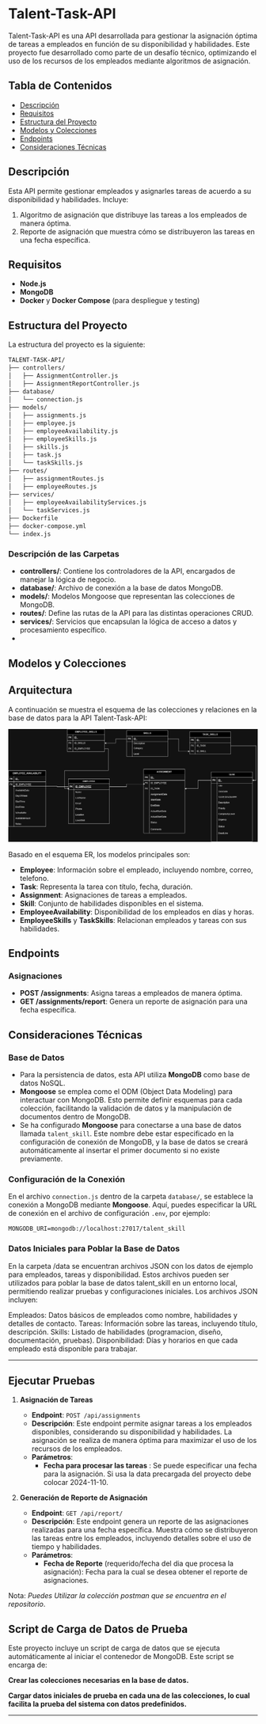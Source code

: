
# Talent-Task-API

Talent-Task-API es una API desarrollada para gestionar la asignación óptima de tareas a empleados en función de su disponibilidad y habilidades. Este proyecto fue desarrollado como parte de un desafío técnico, optimizando el uso de los recursos de los empleados mediante algoritmos de asignación.

## Tabla de Contenidos
- [Descripción](#descripción)
- [Requisitos](#requisitos)
- [Estructura del Proyecto](#estructura-del-proyecto)
- [Modelos y Colecciones](#modelos-y-colecciones)
- [Endpoints](#endpoints)
- [Consideraciones Técnicas](#consideraciones-técnicas)

## Descripción
Esta API permite gestionar empleados y asignarles tareas de acuerdo a su disponibilidad y habilidades. Incluye:
1. Algoritmo de asignación que distribuye las tareas a los empleados de manera óptima.
2. Reporte de asignación que muestra cómo se distribuyeron las tareas en una fecha específica.

## Requisitos
- **Node.js**
- **MongoDB**
- **Docker** y **Docker Compose** (para despliegue y testing)

## Estructura del Proyecto
La estructura del proyecto es la siguiente:

```plaintext
TALENT-TASK-API/
├── controllers/
│   ├── AssignmentController.js
│   ├── AssignmentReportController.js
├── database/
│   └── connection.js
├── models/
│   ├── assignments.js
│   ├── employee.js
│   ├── employeeAvailability.js
│   ├── employeeSkills.js
│   ├── skills.js
│   ├── task.js
│   └── taskSkills.js
├── routes/
│   ├── assignmentRoutes.js
│   ├── employeeRoutes.js
├── services/
│   ├── employeeAvailabilityServices.js
│   └── taskServices.js
├── Dockerfile
├── docker-compose.yml
└── index.js
```

### Descripción de las Carpetas
- **controllers/**: Contiene los controladores de la API, encargados de manejar la lógica de negocio.
- **database/**: Archivo de conexión a la base de datos MongoDB.
- **models/**: Modelos Mongoose que representan las colecciones de MongoDB.
- **routes/**: Define las rutas de la API para las distintas operaciones CRUD.
- **services/**: Servicios que encapsulan la lógica de acceso a datos y procesamiento específico.
- 

## Modelos y Colecciones

## Arquitectura

A continuación se muestra el esquema de las colecciones y relaciones en la base de datos para la API Talent-Task-API:

![Arquitectura de la Base de Datos](images/challenges_talana.jpg)

Basado en el esquema ER, los modelos principales son:

- **Employee**: Información sobre el empleado, incluyendo nombre, correo, telefono.
- **Task**: Representa la tarea con título, fecha, duración.
- **Assignment**: Asignaciones de tareas a empleados.
- **Skill**: Conjunto de habilidades disponibles en el sistema.
- **EmployeeAvailability**: Disponibilidad de los empleados en días y horas.
- **EmployeeSkills** y **TaskSkills**: Relacionan empleados y tareas con sus habilidades.

## Endpoints

### Asignaciones
- **POST /assignments**: Asigna tareas a empleados de manera óptima.
- **GET /assignments/report**: Genera un reporte de asignación para una fecha específica.

## Consideraciones Técnicas

### Base de Datos
- Para la persistencia de datos, esta API utiliza **MongoDB** como base de datos NoSQL.
- **Mongoose** se emplea como el ODM (Object Data Modeling) para interactuar con MongoDB. Esto permite definir esquemas para cada colección, facilitando la validación de datos y la manipulación de documentos dentro de MongoDB.
- Se ha configurado **Mongoose** para conectarse a una base de datos llamada `talent_skill`. Este nombre debe estar especificado en la configuración de conexión de MongoDB, y la base de datos se creará automáticamente al insertar el primer documento si no existe previamente.
  
### Configuración de la Conexión
En el archivo `connection.js` dentro de la carpeta `database/`, se establece la conexión a MongoDB mediante **Mongoose**. Aquí, puedes especificar la URL de conexión en el archivo de configuración `.env`, por ejemplo:

```plaintext
MONGODB_URI=mongodb://localhost:27017/talent_skill
```

### Datos Iniciales para Poblar la Base de Datos
En la carpeta /data se encuentran archivos JSON con los datos de ejemplo para empleados, tareas y disponibilidad. Estos archivos pueden ser utilizados para poblar la base de datos talent_skill en un entorno local, permitiendo realizar pruebas y configuraciones iniciales. Los archivos JSON incluyen:

Empleados: Datos básicos de empleados como nombre, habilidades y detalles de contacto.
Tareas: Información sobre las tareas, incluyendo título, descripción.
Skills: Listado de habilidades (programacion, diseño, documentación, pruebas).
Disponibilidad: Días y horarios en que cada empleado está disponible para trabajar.

---
## Ejecutar Pruebas

1. **Asignación de Tareas**
   - **Endpoint**: `POST /api/assignments`
   - **Descripción**: Este endpoint permite asignar tareas a los empleados disponibles, considerando su disponibilidad y habilidades. La asignación se realiza de manera óptima para maximizar el uso de los recursos de los empleados.
   - **Parámetros**: 
     - **Fecha para procesar las tareas** : Se puede especificar una fecha para la asignación. Si usa la data precargada del proyecto debe colocar 2024-11-10.

2. **Generación de Reporte de Asignación**
   - **Endpoint**: `GET /api/report/`
   - **Descripción**: Este endpoint genera un reporte de las asignaciones realizadas para una fecha específica. Muestra cómo se distribuyeron las tareas entre los empleados, incluyendo detalles sobre el uso de tiempo y habilidades.
   - **Parámetros**:
     - **Fecha de Reporte** (requerido/fecha del dia que procesa la asignación): Fecha para la cual se desea obtener el reporte de asignaciones. 
    
  Nota: *Puedes Utilizar la colección postman que se encuentra en el repositorio*.

## Script de Carga de Datos de Prueba

Este proyecto incluye un script de carga de datos que se ejecuta automáticamente al iniciar el contenedor de MongoDB. Este script se encarga de:

**Crear las colecciones necesarias en la base de datos.**

**Cargar datos iniciales de prueba en cada una de las colecciones, lo cual facilita la prueba del sistema con datos predefinidos.**

---

